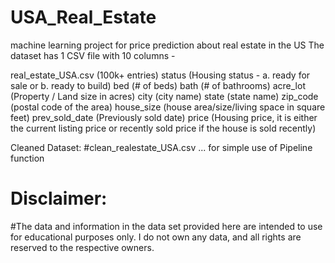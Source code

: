 # USA_Real_Estate
machine learning project for price prediction about real estate in the US 
The dataset has 1 CSV file with 10 columns -

real_estate_USA.csv (100k+ entries)
status (Housing status - a. ready for sale or b. ready to build)
bed (# of beds)
bath (# of bathrooms)
acre_lot (Property / Land size in acres)
city (city name)
state (state name)
zip_code (postal code of the area)
house_size (house area/size/living space in square feet)
prev_sold_date (Previously sold date)
price (Housing price, it is either the current listing price or recently sold price if the house is sold recently)

Cleaned Dataset:
#clean_realestate_USA.csv ... for simple use of Pipeline function  

# Disclaimer:
#The data and information in the data set provided here are intended to use for educational purposes only. I do not own any data, and all rights are reserved to the respective owners.
